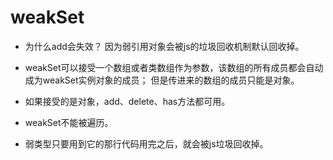 # weakSet
  - 为什么add会失效？
    因为弱引用对象会被js的垃圾回收机制默认回收掉。

  - weakSet可以接受一个数组或者类数组作为参数，该数组的所有成员都会自动成为weakSet实例对象的成员；
    但是传进来的数组的成员只能是对象。

  - 如果接受的是对象，add、delete、has方法都可用。

  - weakSet不能被遍历。

  - 弱类型只要用到它的那行代码用完之后，就会被js垃圾回收掉。